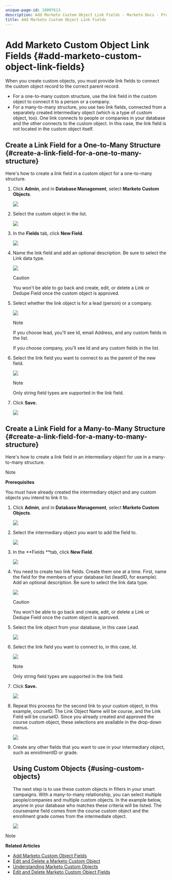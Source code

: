```yaml
---
unique-page-id: 10097613
description: Add Marketo Custom Object Link Fields - Marketo Docs - Product Documentation
title: Add Marketo Custom Object Link Fields
---
```


# Add Marketo Custom Object Link Fields {#add-marketo-custom-object-link-fields}

When you create custom objects, you must provide link fields to connect the custom object record to the correct parent record.

* For a one-to-many custom structure, use the link field in the custom object to connect it to a person or a company.
* For a many-to-many structure, you use two link fields, connected from a separately created intermediary object (which is a type of custom object, too). One link connects to people or companies in your database and the other connects to the custom object. In this case, the link field is not located in the custom object itself.

## Create a Link Field for a One-to-Many Structure {#create-a-link-field-for-a-one-to-many-structure}

Here's how to create a link field in a custom object for a one-to-many structure.

1. Click **Admin**, and in **Database Management**, select **Marketo Custom Objects**.

   ![](assets/image2016-1-18-13-3a25-3a11.png)

1. Select the custom object in the list.

   ![](assets/image2016-1-14-15-3a6-3a2.png)

1. In the **Fields** tab, click **New Field**.

   ![](assets/image2015-9-17-14-3a9-3a19.png)

1. Name the link field and add an optional description. Be sure to select the Link data type.

   ![](assets/image2015-10-5-13-3a24-3a57.png)

   >[!CAUTION]
   >
   >You won't be able to go back and create, edit, or delete a Link or Dedupe Field once the custom object is approved.

1. Select whether the link object is for a lead (person) or a company.

   ![](assets/image2015-10-5-13-3a28-3a1.png)

   >[!NOTE]
   >
   >If you choose lead, you'll see Id, email Address, and any custom fields in the list.
   >
   >
   >If you choose company, you'll see Id and any custom fields in the list.

1. Select the link field you want to connect to as the parent of the new field.

   ![](assets/image2015-10-5-13-3a30-3a6.png)

   >[!NOTE]
   >
   >Only string field types are supported in the link field.

1. Click **Save.**

   ![](assets/image2015-10-5-13-3a34-3a0.png)

## Create a Link Field for a Many-to-Many Structure {#create-a-link-field-for-a-many-to-many-structure}

Here's how to create a link field in an intermediary object for use in a many-to-many structure.

>[!NOTE]
>
>**Prerequisites**
>
>You must have already created the intermediary object and any custom objects you intend to link it to.

1. Click **Admin**, and in **Database Management**, select **Marketo Custom Objects**.

   ![](assets/image2016-1-18-9-3a8-3a14.png)

1. Select the intermediary object you want to add the field to.

   ![](assets/image2016-1-18-9-3a10-3a29.png)

1. In the **Fields **tab, click **New Field**.

   ![](assets/image2016-1-18-9-3a31-3a43.png)

1. You need to create two link fields. Create them one at a time. First, name the field for the members of your database list (leadID, for example). Add an optional description. Be sure to select the link data type.

   ![](assets/image2016-1-18-9-3a38-3a59.png)

   >[!CAUTION]
   >
   >You won't be able to go back and create, edit, or delete a Link or Dedupe Field once the custom object is approved.

1. Select the link object from your database, in this case Lead.

   ![](assets/image2016-1-18-9-3a50-3a48.png)

1. Select the link field you want to connect to, in this case, Id.

   ![](assets/image2016-1-18-9-3a53-3a54.png)

   >[!NOTE]
   >
   >Only string field types are supported in the link field.

1. Click **Save.**

   ![](assets/image2016-1-18-9-3a55-3a18.png)

1. Repeat this process for the second link to your custom object, in this example, courseID. The Link Object Name will be course, and the Link Field will be courseID. Since you already created and approved the course custom object, these selections are available in the drop-down menus.

   ![](assets/image2016-1-18-9-3a57-3a46.png)

1. Create any other fields that you want to use in your intermediary object, such as enrollmentID or grade.

   ## Using Custom Objects {#using-custom-objects}

   The next step is to use these custom objects in filters in your smart campaigns. With a many-to-many relationship, you can select multiple people/companies and multiple custom objects. In the example below, anyone in your database who matches these criteria will be listed. The coursename field comes from the course custom object and the enrollment grade comes from the intermediate object.

   ![](assets/image2016-1-14-15-3a57-3a59.png)

>[!NOTE]
>
>**Related Articles**
>
>* [Add Marketo Custom Object Fields](add-marketo-custom-object-fields.md)
>* [Edit and Delete a Marketo Custom Object](edit-and-delete-a-marketo-custom-object.md)
>* [Understanding Marketo Custom Objects](understanding-marketo-custom-objects.md)
>* [Edit and Delete Marketo Custom Object Fields](edit-and-delete-marketo-custom-object-fields.md)
>

